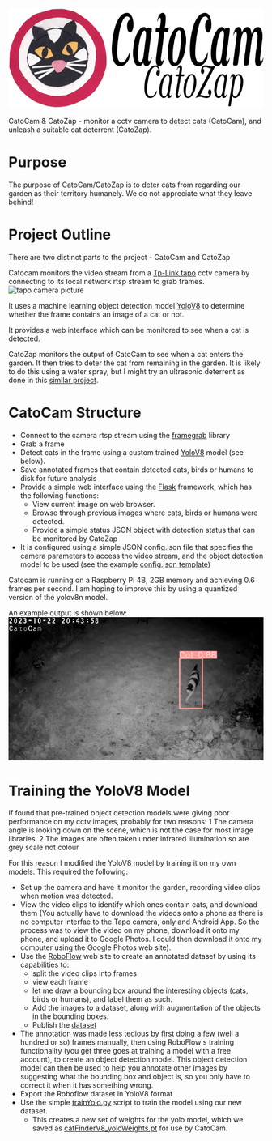 
<img src="Docs/Catocam_header.png" />

CatoCam & CatoZap - monitor a cctv camera to detect cats (CatoCam), and unleash a suitable cat deterrent (CatoZap).

Purpose
=======
The purpose of CatoCam/CatoZap is to deter cats from regarding our garden as their territory humanely.   We do not appreciate what they leave behind!

Project Outline
===============
There are two distinct parts to the project - CatoCam and CatoZap

Catocam monitors the video stream from a [Tp-Link tapo](https://www.tp-link.com/uk/home-networking/cloud-camera/tapo-c510w/) cctv camera by connecting to its local network rtsp stream to grab frames.  
<img src="https://static.tp-link.com/upload/image-line/01_normal_20230420071916t.jpg" width=50 alt="tapo camera picture"> 

It uses a machine learning object detection model [YoloV8](https://yolov8.com) to determine whether the frame contains an image of a cat or not.

It provides a web interface which can be monitored to see when a cat is detected.

CatoZap monitors the output of CatoCam to see when a cat enters the garden.  It then tries to deter the cat from remaining in the garden.   It is likely to do this using a water spray, but I might try an ultrasonic deterrent as done in this [similar project](https://medium.com/@james.milward/deterring-foxes-and-badgers-with-tensorflow-lite-python-raspberry-pi-ring-cameras-ultrasonic-75b3160faa3c).

CatoCam Structure
=================
  - Connect to the camera rtsp stream using the [framegrab](https://pypi.org/project/framegrab/) library
  - Grab a frame
  - Detect cats in the frame using a custom trained [YoloV8](https://yolov8.com) model (see below).
  - Save annotated frames that contain detected cats, birds or humans to disk for future analysis
  - Provide a simple web interface using the [Flask](https://pypi.org/project/Flask/) framework, which has the following functions:
      - View current image on web browser.
      - Browse through previous images where cats, birds or humans were detected.
      - Provide a simple status JSON object with detection status that can be monitored by CatoZap
  - It is configured using a simple JSON config.json file that specifies the camera parameters to access the video stream, and the object detection model to be used (see the example [config.json template](./config_template.json))

  Catocam is running on a Raspberry Pi 4B, 2GB memory and achieving 0.6 frames per second.  I am hoping to improve this by using a quantized version of the yolov8n model.

  An example output is shown below:
  <img src="https://github.com/jones139/catocam/blob/main/Docs/example_image.png?raw=true" width=640/>

Training the YoloV8 Model
=========================
If found that pre-trained object detection models were giving poor performance on my cctv images, probably for two reasons:
  1 The camera angle is looking down on the  scene, which is not the case for most image libraries.
  2 The images are often taken under infrared illumination so are grey scale not colour

For this reason I modified the YoloV8 model by training it on my own models.   This required the following:
  - Set up the camera and have it monitor the garden, recording video clips when motion was detected.
  - View the video clips to identify which ones contain cats, and download them (You actually have to download the videos onto a phone as there is no computer interfae to the Tapo camera, only and Android App.  So the process was to view the video on my phone, download it onto my phone, and upload it to Google Photos.  I could then download it onto my computer using the Google Photos web site).
  - Use the [RoboFlow](https://roboflow.com) web site to create an annotated dataset by using its capabilities to:
      - split the video clips into frames
      - view each frame
      - let me draw a bounding box around the interesting objects (cats, birds or humans), and label them as such.
      - Add the images to a dataset, along with augmentation of the objects in the bounding boxes.
      - Publish the [dataset](https://app.roboflow.com/graham-jones-yynmh/catocam/8)
  - The annotation was made less tedious by first doing a few (well a hundred or so) frames manually, then using RoboFlow's training functionality (you get three goes at training a model with a free account), to create an object detection model.   This object detection model can then be used to help you annotate other images by suggesting what the bounding box and object is, so you only have to correct it when it has something wrong.
  - Export the Roboflow dataset in YoloV8 format
  - Use the simple [trainYolo.py](./yolo/trainYolo.py) script to train the model using our new dataset.
      - This creates a new set of weights for the yolo model, which we saved as [catFinderV8_yoloWeights.pt](./catFinderV8_yoloWeights.pt) for use by CatoCam.



